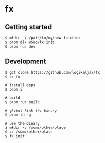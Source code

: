 # fx

## Getting started

```
$ mkdir -p /path/to/my/new-function
$ pnpm dlx @5oo/fx init
$ pnpm run dev
```

## Development

```
$ git clone https://github.com/logikaljay/fx
$ cd fx

# install deps
$ pnpm i

# build
$ pnpm run build

# global link the binary 
$ pnpm ln -g

# use the binary
$ mkdir -p /some/other/place
$ cd /some/other/place
$ fx init
```